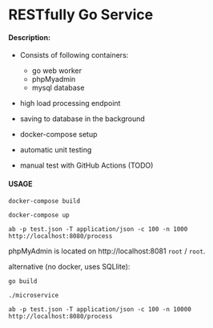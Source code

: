 # RESTfully Go Service

#### Description:

- Consists of following containers:
  - go web worker
  - phpMyadmin
  - mysql database

- high load processing endpoint
- saving to database in the background
- docker-compose setup
- automatic unit testing
- manual test with GitHub Actions (TODO)

#### USAGE

```docker-compose build```

```docker-compose up```

```ab -p test.json -T application/json -c 100 -n 1000 http://localhost:8080/process```

phpMyAdmin is located on http://localhost:8081  ```root``` / ```root```.

alternative (no docker, uses SQLlite):

```go build```

```./microservice```

```ab -p test.json -T application/json -c 100 -n 10000 http://localhost:8080/process```

